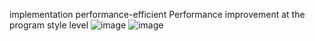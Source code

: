 implementation performance-efficient
Performance improvement at the program style level
![image](https://github.com/AleksandraFalke/File001/assets/79189146/397b4982-778c-41b7-bfe5-67ceccdf4a79)
![image](https://github.com/AleksandraFalke/File001/assets/79189146/b1d7ea3d-0c17-4787-bcc8-57712c8da806)

